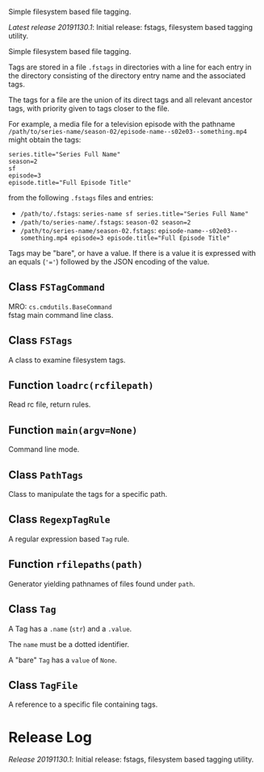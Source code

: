 Simple filesystem based file tagging.


*Latest release 20191130.1*:
Initial release: fstags, filesystem based tagging utility.

Simple filesystem based file tagging.

Tags are stored in a file `.fstags` in directories
with a line for each entry in the directory
consisting of the directory entry name and the associated tags.

The tags for a file are the union of its direct tags
and all relevant ancestor tags,
with priority given to tags closer to the file.

For example, a media file for a television episode with the pathname
`/path/to/series-name/season-02/episode-name--s02e03--something.mp4`
might obtain the tags:

    series.title="Series Full Name"
    season=2
    sf
    episode=3
    episode.title="Full Episode Title"

from the following `.fstags` files and entries:
* `/path/to/.fstags`:
  `series-name sf series.title="Series Full Name"`
* `/path/to/series-name/.fstags`:
  `season-02 season=2`
* `/path/to/series-name/season-02.fstags`:
  `episode-name--s02e03--something.mp4 episode=3 episode.title="Full Episode Title"`

Tags may be "bare", or have a value.
If there is a value it is expressed with an equals (`'='`)
followed by the JSON encoding of the value.

## Class `FSTagCommand`

MRO: `cs.cmdutils.BaseCommand`  
fstag main command line class.

## Class `FSTags`

A class to examine filesystem tags.

## Function `loadrc(rcfilepath)`

Read rc file, return rules.

## Function `main(argv=None)`

Command line mode.

## Class `PathTags`

Class to manipulate the tags for a specific path.

## Class `RegexpTagRule`

A regular expression based `Tag` rule.

## Function `rfilepaths(path)`

Generator yielding pathnames of files found under `path`.

## Class `Tag`

A Tag has a `.name` (`str`) and a `.value`.

The `name` must be a dotted identifier.

A "bare" `Tag` has a `value` of `None`.

## Class `TagFile`

A reference to a specific file containing tags.



# Release Log

*Release 20191130.1*:
Initial release: fstags, filesystem based tagging utility.
